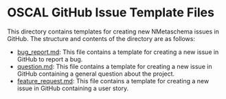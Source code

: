 # OSCAL GitHub Issue Template Files

This directory contains templates for creating new NMetaschema issues in GitHub. The structure and contents of the directory are as follows:

- [bug_report.md](bug_report.md): This file contains a template for creating a new issue in GitHub to report a bug.
- [question.md](question.md): This file contains a template for creating a new issue in GitHub containing a general question about the project.
- [feature_request.md](feature_request.md): This file contains a template for creating a new issue in GitHub containing a user story.
